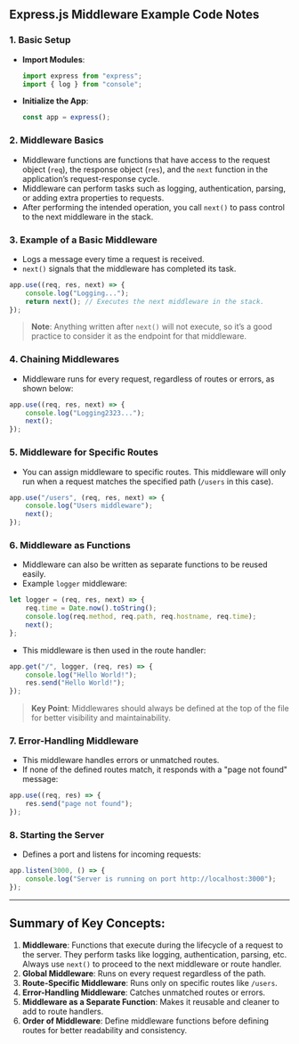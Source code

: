 ## **Express.js Middleware Example Code Notes**

### **1. Basic Setup**
- **Import Modules**: 
  ```javascript
  import express from "express";
  import { log } from "console";
  ```
- **Initialize the App**: 
  ```javascript
  const app = express();
  ```

### **2. Middleware Basics**
- Middleware functions are functions that have access to the request object (`req`), the response object (`res`), and the `next` function in the application’s request-response cycle.
- Middleware can perform tasks such as logging, authentication, parsing, or adding extra properties to requests.
- After performing the intended operation, you call `next()` to pass control to the next middleware in the stack.

### **3. Example of a Basic Middleware** 
- Logs a message every time a request is received.
- `next()` signals that the middleware has completed its task.
```javascript
app.use((req, res, next) => {
    console.log("Logging...");
    return next(); // Executes the next middleware in the stack.
});
```

> **Note**: Anything written after `next()` will not execute, so it’s a good practice to consider it as the endpoint for that middleware.

### **4. Chaining Middlewares**
- Middleware runs for every request, regardless of routes or errors, as shown below:
```javascript
app.use((req, res, next) => {
    console.log("Logging2323...");
    next();
});
```

### **5. Middleware for Specific Routes**
- You can assign middleware to specific routes. This middleware will only run when a request matches the specified path (`/users` in this case).
```javascript
app.use("/users", (req, res, next) => {
    console.log("Users middleware");
    next();
});
```

### **6. Middleware as Functions**
- Middleware can also be written as separate functions to be reused easily.
- Example `logger` middleware:
```javascript
let logger = (req, res, next) => {
    req.time = Date.now().toString();
    console.log(req.method, req.path, req.hostname, req.time);
    next();
};
```

- This middleware is then used in the route handler:
```javascript
app.get("/", logger, (req, res) => {
    console.log("Hello World!");
    res.send("Hello World!");
});
```

> **Key Point**: Middlewares should always be defined at the top of the file for better visibility and maintainability.

### **7. Error-Handling Middleware**
- This middleware handles errors or unmatched routes.
- If none of the defined routes match, it responds with a "page not found" message:
```javascript
app.use((req, res) => {
    res.send("page not found");
});
```

### **8. Starting the Server**
- Defines a port and listens for incoming requests:
```javascript
app.listen(3000, () => {
    console.log("Server is running on port http://localhost:3000");
});
```

---

## **Summary of Key Concepts:**

1. **Middleware**: Functions that execute during the lifecycle of a request to the server. They perform tasks like logging, authentication, parsing, etc. Always use `next()` to proceed to the next middleware or route handler.
2. **Global Middleware**: Runs on every request regardless of the path.
3. **Route-Specific Middleware**: Runs only on specific routes like `/users`.
4. **Error-Handling Middleware**: Catches unmatched routes or errors.
5. **Middleware as a Separate Function**: Makes it reusable and cleaner to add to route handlers.
6. **Order of Middleware**: Define middleware functions before defining routes for better readability and consistency.
